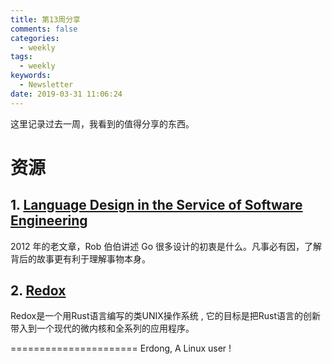 ```yaml
---
title: 第13周分享
comments: false
categories:
  - weekly
tags:
  - weekly
keywords:
  - Newsletter
date: 2019-03-31 11:06:24
---
```



这里记录过去一周，我看到的值得分享的东西。
<!--more-->

# 资源

## 1. [Language Design in the Service of Software Engineering](https://talks.golang.org/2012/splash.article)

2012 年的老文章，Rob 伯伯讲述 Go 很多设计的初衷是什么。凡事必有因，了解背后的故事更有利于理解事物本身。

## 2. [Redox](https://www.redox-os.org/)

Redox是一个用Rust语言编写的类UNIX操作系统 , 它的目标是把Rust语言的创新带入到一个现代的微内核和全系列的应用程序。



======================
Erdong, A Linux user !
